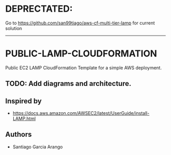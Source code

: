 # DEPRECTATED:

Go to https://github.com/san99tiago/aws-cf-multi-tier-lamp for current solution

---

# PUBLIC-LAMP-CLOUDFORMATION

Public EC2 LAMP CloudFormation Template for a simple AWS deployment.

## TODO: Add diagrams and architecture.

## Inspired by

- https://docs.aws.amazon.com/AWSEC2/latest/UserGuide/install-LAMP.html

## Authors

- Santiago Garcia Arango
